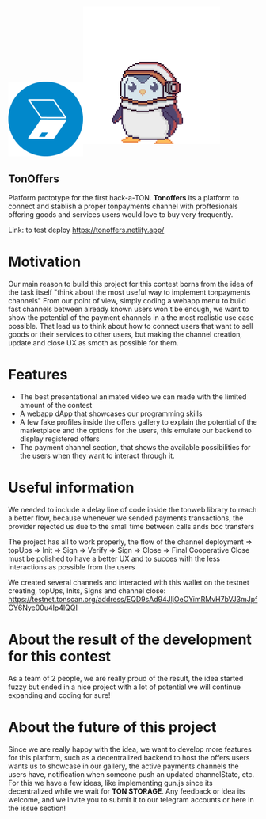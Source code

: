 <p id="readme"><a href="https://tonoffers.netlify.app/"><img width="30%" src="./public/favicon.ico"/></a><img width="55%"   vspace="25" align-items="center" src="./public/assets/AnimationInspect.gif"/></p>



## TonOffers
 Platform prototype for the first hack-a-TON. **Tonoffers** its a platform to connect and stablish a proper tonpayments channel with proffesionals offering goods and services users would love to buy very frequently.

Link: to test deploy https://tonoffers.netlify.app/
 
# Motivation
Our main reason to build this project for this contest borns from the idea of the task itself "think about the most useful way to implement tonpayments channels"
From our point of view, simply coding a webapp menu to build fast channels between already known users won´t be enough, we want to show the potential of the payment channels in a the most realistic use case possible. That lead us to think about how to connect users that want to sell goods or their services to other users, but making the channel creation, update and close UX as smoth as possible for them.

# Features
+ The best presentational animated video we can made with the limited amount of the contest
+ A webapp dApp that showcases our programming skills
+ A few fake profiles inside the offers gallery to explain the potential of the marketplace and the options for the users, this emulate our backend to display registered offers
+ The payment channel section, that shows the available possibilities for the users when they want to interact through it.

# Useful information
We needed to include a delay line of code inside the tonweb library to reach a better flow, because whenever we sended payments transactions, the provider rejected us due to the small time between calls ands boc transfers

The project has all to work properly, the flow of the channel deployment => topUps => Init => Sign => Verify => Sign => Close => Final Cooperative Close must be polished to have a better UX and to succes with the less interactions as possible from the users

We created several channels and interacted with this wallet on the testnet creating, topUps, Inits, Signs and channel close: 
https://testnet.tonscan.org/address/EQD9sAd94JljOeOYimRMvH7bVJ3mJpfCY6Nye00u4Ip4lQQI


# About the result of the development for this contest
As a team of 2 people, we are really proud of the result, the idea started fuzzy but ended in a nice project with a lot of potential we will continue expanding and coding for sure! 

# About the future of this project
Since we are really happy with the idea, we want to develop more features for this platform, such as a decentralized backend to host the offers users wants us to showcase in our gallery, the active payments channels the users have, notification when someone push an updated channelState, etc. For this we have a few ideas, like implementing gun.js since its decentralized while we wait for **TON STORAGE**. Any feedback or idea its welcome, and we invite you to submit it to our telegram accounts or here in the issue section!
